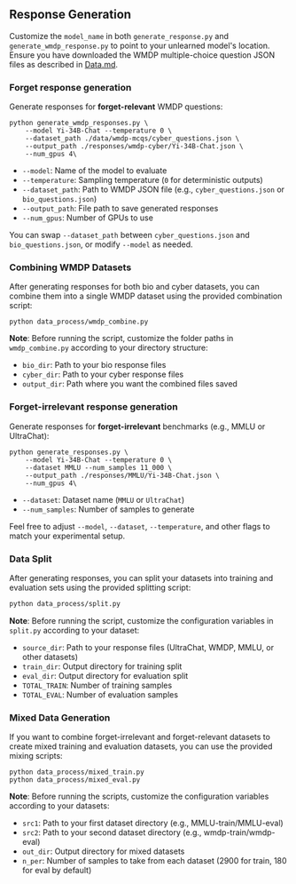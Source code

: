 ## Response Generation

Customize the `model_name` in both `generate_response.py` and `generate_wmdp_response.py` to point to your unlearned model's location. Ensure you have downloaded the WMDP multiple-choice question JSON files as described in [Data.md](./Data.md).

### Forget response generation

Generate responses for **forget-relevant** WMDP questions:

```
python generate_wmdp_responses.py \
    --model Yi-34B-Chat --temperature 0 \
    --dataset_path ./data/wmdp-mcqs/cyber_questions.json \
    --output_path ./responses/wmdp-cyber/Yi-34B-Chat.json \
    --num_gpus 4\
```
- `--model`: Name of the model to evaluate  
- `--temperature`: Sampling temperature (`0` for deterministic outputs)  
- `--dataset_path`: Path to WMDP JSON file (e.g., `cyber_questions.json` or `bio_questions.json`)  
- `--output_path`: File path to save generated responses  
- `--num_gpus`: Number of GPUs to use  

You can swap `--dataset_path` between `cyber_questions.json` and `bio_questions.json`, or modify `--model` as needed.  

### Combining WMDP Datasets

After generating responses for both bio and cyber datasets, you can combine them into a single WMDP dataset using the provided combination script:

```
python data_process/wmdp_combine.py
```

**Note**: Before running the script, customize the folder paths in `wmdp_combine.py` according to your directory structure:
- `bio_dir`: Path to your bio response files
- `cyber_dir`: Path to your cyber response files  
- `output_dir`: Path where you want the combined files saved

### Forget-irrelevant response generation

Generate responses for **forget-irrelevant** benchmarks (e.g., MMLU or UltraChat):

```
python generate_responses.py \
    --model Yi-34B-Chat --temperature 0 \
    --dataset MMLU --num_samples 11_000 \
    --output_path ./responses/MMLU/Yi-34B-Chat.json \
    --num_gpus 4\
```
- `--dataset`: Dataset name (`MMLU` or `UltraChat`)  
- `--num_samples`: Number of samples to generate  

Feel free to adjust `--model`, `--dataset`, `--temperature`, and other flags to match your experimental setup.  

### Data Split

After generating responses, you can split your datasets into training and evaluation sets using the provided splitting script:

```bash
python data_process/split.py
```

**Note**: Before running the script, customize the configuration variables in `split.py` according to your dataset:
- `source_dir`: Path to your response files (UltraChat, WMDP, MMLU, or other datasets)
- `train_dir`: Output directory for training split
- `eval_dir`: Output directory for evaluation split  
- `TOTAL_TRAIN`: Number of training samples
- `TOTAL_EVAL`: Number of evaluation samples

### Mixed Data Generation

If you want to combine forget-irrelevant and forget-relevant datasets to create mixed training and evaluation datasets, you can use the provided mixing scripts:

```
python data_process/mixed_train.py
python data_process/mixed_eval.py
```

**Note**: Before running the scripts, customize the configuration variables according to your datasets:
- `src1`: Path to your first dataset directory (e.g., MMLU-train/MMLU-eval)
- `src2`: Path to your second dataset directory (e.g., wmdp-train/wmdp-eval)  
- `out_dir`: Output directory for mixed datasets
- `n_per`: Number of samples to take from each dataset (2900 for train, 180 for eval by default)